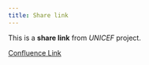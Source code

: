 ```yaml
---
title: Share link
---
```


This is a **share link** from *UNICEF* project.

[Confluence Link](https://confluence.mirum.agency:8443/display/UDTP4/Component+Matrix#ComponentMatrix-Share)
